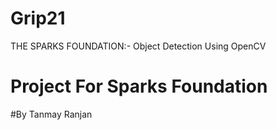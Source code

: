 # Grip21
THE SPARKS FOUNDATION:- Object Detection Using OpenCV
# Project For Sparks Foundation
#By Tanmay Ranjan
